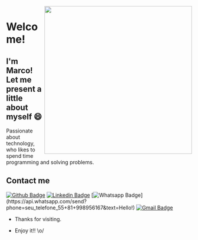 <img align="right" width="400" height="400" src="https://media.giphy.com/media/a5viI92PAF89q/giphy.gif">
 
# Welcome!
 
## I'm Marco! Let me present a little about myself 😄
 
Passionate about technology, who likes to spend time programming and solving problems.
 
 
## Contact me 
[![Github Badge](https://img.shields.io/badge/-Github-000?style=flat-square&logo=Github&logoColor=white&link=link_do_seu_perfil_no_github)](https://github.com/marcocapozzoli)
[![Linkedin Badge](https://img.shields.io/badge/-LinkedIn-blue?style=flat-square&logo=Linkedin&logoColor=white&link=link_do_seu_perfil_no_linkedin)](https://www.linkedin.com/in/marco-capozzoli-90/)
[![Whatsapp Badge](https://img.shields.io/badge/-Whatsapp-4CA143?style=flat-square&labelColor=4CA143&logo=whatsapp&logoColor=white&link=https://api.whatsapp.com/send?phone=seu_telefone_55+DDD+número_de_telefone&text=Hello!)](https://api.whatsapp.com/send?phone=seu_telefone_55+81+998956167&text=Hello!)
[![Gmail Badge](https://img.shields.io/badge/-Gmail-c14438?style=flat-square&logo=Gmail&logoColor=white&link=mailto:seu_email)](mailto:marcocapozzoli90@gmail.com)
 
- Thanks for visiting. 
 
- Enjoy it!! \o/
